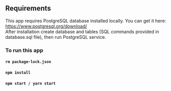 ## Requirements
This app requires PostgreSQL database installed locally. You can get it here: https://www.postgresql.org/download/  
After installation create database and tables (SQL commands provided in database.sql file), then run PostgreSQL service.

### To run this app
#### `rm package-lock.json`
#### `npm install`
#### `npm start / yarn start`
